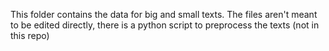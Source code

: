 This folder contains the data for big and small texts.
The files aren't meant to be edited directly, there is a python script to preprocess the texts (not in this repo)